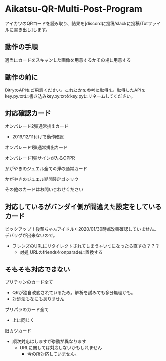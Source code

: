 # Aikatsu-QR-Multi-Post-Program
アイカツのQRコードを読み取り、結果を[discordに投稿/slackに投稿/Txtファイルに書き出し]します。

## 動作の手順
適当にカードをスキャンした画像を用意するかその場に用意する

## 動作の前に
BitryのAPIをご用意ください。[これとか](https://qiita.com/maruyam-a/items/96c8ad733c770a44117e)を参考に取得を。取得したAPIをkey.py.txtに書き込みkey.py.txtをkey.pyにリネームしてください。

## 対応確認カード
オンパレード2弾通常排出カード
- 2019/12/11付けで動作確認

オンパレード1弾通常排出カード

オンパレード1弾サインが入るOPPR

かがやきのジュエル全ての弾の通常カード

かがやきのジュエル期間限定ゴシック

その他のカードはお問い合わせください

## 対応しているがバンダイ側が間違えた設定をしているカード
ピックアップ！後輩ちゃんアイドル←2020/01/30時点改善確認していません。デバッグが出来ないので。
- フレンズのURLにリダイレクトされてしまう←いつになったら直すの？？？
   - 対処 URLのfriendsをonparadeに置換する

## そもそも対応できない
プリチャンのカード全て
- QRが独自改変されているため。解析を試みても多分無理かも。
 - 対処法もなにもありません
 
プリパラのカード全て 
- 上に同じく

旧カツカード
- 順次対応はしますが挙動が異なります
  - URLに関しては対応しないかもしれません
    - 今の所対応していません。
